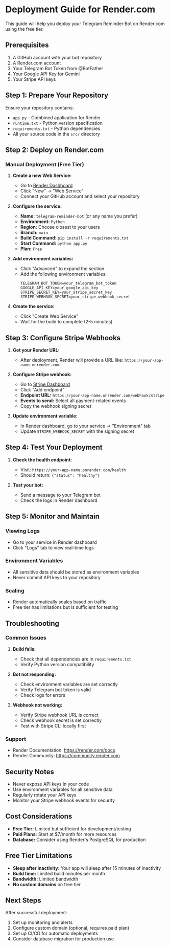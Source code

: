 # Deployment Guide for Render.com

This guide will help you deploy your Telegram Reminder Bot on Render.com using the free tier.

## Prerequisites

1. A GitHub account with your bot repository
2. A Render.com account
3. Your Telegram Bot Token from @BotFather
4. Your Google API Key for Gemini
5. Your Stripe API keys

## Step 1: Prepare Your Repository

Ensure your repository contains:
- `app.py` - Combined application for Render
- `runtime.txt` - Python version specification
- `requirements.txt` - Python dependencies
- All your source code in the `src/` directory

## Step 2: Deploy on Render.com

### Manual Deployment (Free Tier)

1. **Create a new Web Service:**
   - Go to [Render Dashboard](https://dashboard.render.com)
   - Click "New" → "Web Service"
   - Connect your GitHub account and select your repository

2. **Configure the service:**
   - **Name:** `telegram-reminder-bot` (or any name you prefer)
   - **Environment:** `Python`
   - **Region:** Choose closest to your users
   - **Branch:** `main`
   - **Build Command:** `pip install -r requirements.txt`
   - **Start Command:** `python app.py`
   - **Plan:** `Free`

3. **Add environment variables:**
   - Click "Advanced" to expand the section
   - Add the following environment variables:
     ```
     TELEGRAM_BOT_TOKEN=your_telegram_bot_token
     GOOGLE_API_KEY=your_google_api_key
     STRIPE_SECRET_KEY=your_stripe_secret_key
     STRIPE_WEBHOOK_SECRET=your_stripe_webhook_secret
     ```

4. **Create the service:**
   - Click "Create Web Service"
   - Wait for the build to complete (2-5 minutes)

## Step 3: Configure Stripe Webhooks

1. **Get your Render URL:**
   - After deployment, Render will provide a URL like: `https://your-app-name.onrender.com`

2. **Configure Stripe webhook:**
   - Go to [Stripe Dashboard](https://dashboard.stripe.com/webhooks)
   - Click "Add endpoint"
   - **Endpoint URL:** `https://your-app-name.onrender.com/webhook/stripe`
   - **Events to send:** Select all payment-related events
   - Copy the webhook signing secret

3. **Update environment variable:**
   - In Render dashboard, go to your service → "Environment" tab
   - Update `STRIPE_WEBHOOK_SECRET` with the signing secret

## Step 4: Test Your Deployment

1. **Check the health endpoint:**
   - Visit: `https://your-app-name.onrender.com/health`
   - Should return: `{"status": "healthy"}`

2. **Test your bot:**
   - Send a message to your Telegram bot
   - Check the logs in Render dashboard

## Step 5: Monitor and Maintain

### Viewing Logs
- Go to your service in Render dashboard
- Click "Logs" tab to view real-time logs

### Environment Variables
- All sensitive data should be stored as environment variables
- Never commit API keys to your repository

### Scaling
- Render automatically scales based on traffic
- Free tier has limitations but is sufficient for testing

## Troubleshooting

### Common Issues

1. **Build fails:**
   - Check that all dependencies are in `requirements.txt`
   - Verify Python version compatibility

2. **Bot not responding:**
   - Check environment variables are set correctly
   - Verify Telegram bot token is valid
   - Check logs for errors

3. **Webhook not working:**
   - Verify Stripe webhook URL is correct
   - Check webhook secret is set correctly
   - Test with Stripe CLI locally first

### Support
- Render Documentation: https://render.com/docs
- Render Community: https://community.render.com

## Security Notes

- Never expose API keys in your code
- Use environment variables for all sensitive data
- Regularly rotate your API keys
- Monitor your Stripe webhook events for security

## Cost Considerations

- **Free Tier:** Limited but sufficient for development/testing
- **Paid Plans:** Start at $7/month for more resources
- **Database:** Consider using Render's PostgreSQL for production

## Free Tier Limitations

- **Sleep after inactivity:** Your app will sleep after 15 minutes of inactivity
- **Build time:** Limited build minutes per month
- **Bandwidth:** Limited bandwidth
- **No custom domains** on free tier

## Next Steps

After successful deployment:
1. Set up monitoring and alerts
2. Configure custom domain (optional, requires paid plan)
3. Set up CI/CD for automatic deployments
4. Consider database migration for production use 